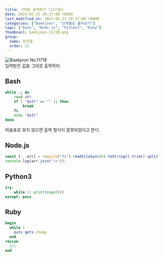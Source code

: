 ```yaml
---
title: 그대로 출력하기 (11718)
date: 2023-02-23 20:27:00 +0900
last_modified_at: 2023-02-23 20:27:00 +0900
categories: ["Baekjoon", "단계별로 풀어보기"]
tags: ["Bash", "Node.js", "Python3", "Ruby"]
thumbnail: baekjoon-11718.png
group:
  name: 문자열
  order: 11
---
```


![Baekjoon No.11718](baekjoon-11718.png)  
입력받은 값을 그대로 출력하라.

## Bash
```bash
while :; do
	read str
	if [ "$str" == "" ]; then
		break
	fi
	echo "$str"
done
```
따옴표로 묶지 않으면 출력 형식이 잘못되었다고 뜬다.

## Node.js
```javascript
const [...arr] = require("fs").readFileSync(0).toString().trim().split("\n");
console.log(arr.join("\n"));
```

## Python3
```python
try:
    while 1: print(input())
except: pass
```

## Ruby
```ruby
begin
  while 1
    puts gets.chomp
  end
rescue
  nil
end
```
